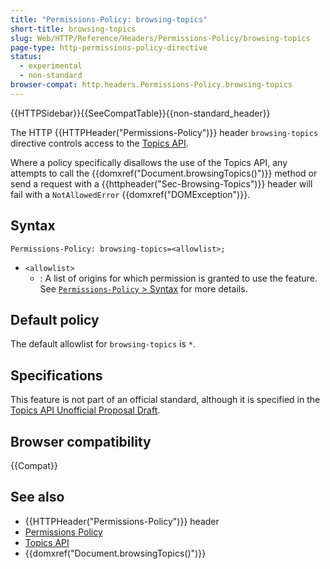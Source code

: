 ```yaml
---
title: "Permissions-Policy: browsing-topics"
short-title: browsing-topics
slug: Web/HTTP/Reference/Headers/Permissions-Policy/browsing-topics
page-type: http-permissions-policy-directive
status:
  - experimental
  - non-standard
browser-compat: http.headers.Permissions-Policy.browsing-topics
---
```


{{HTTPSidebar}}{{SeeCompatTable}}{{non-standard_header}}

The HTTP {{HTTPHeader("Permissions-Policy")}} header `browsing-topics` directive controls access to the [Topics API](/en-US/docs/Web/API/Topics_API).

Where a policy specifically disallows the use of the Topics API, any attempts to call the {{domxref("Document.browsingTopics()")}} method or send a request with a {{httpheader("Sec-Browsing-Topics")}} header will fail with a `NotAllowedError` {{domxref("DOMException")}}.

## Syntax

```http
Permissions-Policy: browsing-topics=<allowlist>;
```

- `<allowlist>`
  - : A list of origins for which permission is granted to use the feature. See [`Permissions-Policy` > Syntax](/en-US/docs/Web/HTTP/Reference/Headers/Permissions-Policy#syntax) for more details.

## Default policy

The default allowlist for `browsing-topics` is `*`.

## Specifications

This feature is not part of an official standard, although it is specified in the [Topics API Unofficial Proposal Draft](https://patcg-individual-drafts.github.io/topics/).

## Browser compatibility

{{Compat}}

## See also

- {{HTTPHeader("Permissions-Policy")}} header
- [Permissions Policy](/en-US/docs/Web/HTTP/Guides/Permissions_Policy)
- [Topics API](/en-US/docs/Web/API/Topics_API)
- {{domxref("Document.browsingTopics()")}}
